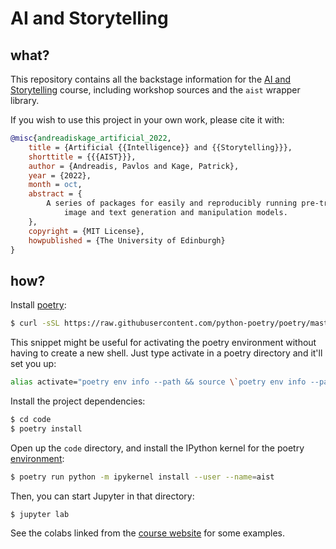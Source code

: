 # AI and Storytelling

## what?

This repository contains all the backstage information for the [AI and
Storytelling](https://kage.dev/ai-storytelling-backstage/) course, including
workshop sources and the `aist` wrapper library.

If you wish to use this project in your own work, please cite it with:

```bibtex
@misc{andreadiskage_artificial_2022,
    title = {Artificial {{Intelligence}} and {{Storytelling}}},
    shorttitle = {{{AIST}}},
    author = {Andreadis, Pavlos and Kage, Patrick},
    year = {2022},
    month = oct,
    abstract = {
        A series of packages for easily and reproducibly running pre-trained
            image and text generation and manipulation models.
    },
    copyright = {MIT License},
    howpublished = {The University of Edinburgh}
}
```

## how?

Install [poetry](https://python-poetry.org/):

```sh
$ curl -sSL https://raw.githubusercontent.com/python-poetry/poetry/master/get-poetry.py | python -
```

This snippet might be useful for activating the poetry environment without
having to create a new shell. Just type activate in a poetry directory and
it'll set you up:

```sh
alias activate="poetry env info --path && source \`poetry env info --path\`/bin/activate"
```

Install the project dependencies:

```sh
$ cd code
$ poetry install
```

Open up the `code` directory, and install the IPython kernel for the poetry
[environment](https://ka.ge/blog/2020/09/23/venv-jupyter.html):

```sh
$ poetry run python -m ipykernel install --user --name=aist
```

Then, you can start Jupyter in that directory:

```sh
$ jupyter lab
```

See the colabs linked from the [course website](https://kage.dev/ai-storytelling-backstage/) for some examples.
